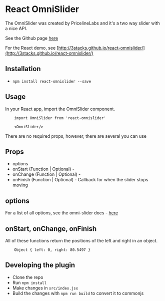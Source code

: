 # React OmniSlider

The OmniSlider was created by PricelineLabs and it's a two way slider with a nice API.

See the Github page [here](https://github.com/pricelinelabs/omni-slider)

For the React demo, see [http://3stacks.github.io/react-omnislider/](http://3stacks.github.io/react-omnislider/)

## Installation

- `npm install react-omnislider --save`

## Usage

In your React app, import the OmniSlider component.

```
    import OmniSlider from 'react-omnislider'
    
    <OmniSlider/>
```

There are no required props, however, there are several you can use

## Props

- options
- onStart (Function | Optional) -
- onChange (Function | Optional) - 
- onFinish (Function | Optional) - Callback for when the slider stops moving

## options

For a list of all options, see the omni-slider docs - [here](https://github.com/pricelinelabs/omni-slider)

## onStart, onChange, onFinish

All of these functions return the positions of the left and right in an object.

```
    Object { left: 0, right: 80.5497 }
```

## Developing the plugin

- Clone the repo
- Run `npm install`
- Make changes in `src/index.jsx`
- Build the changes with `npm run build` to convert it to commonjs